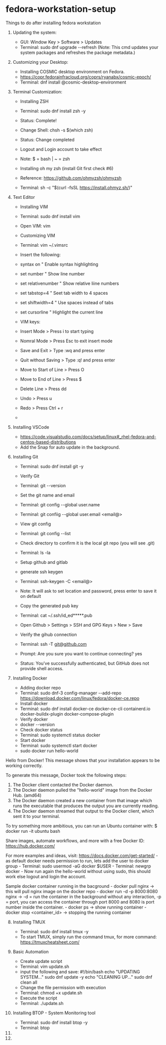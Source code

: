 # fedora-workstation-setup
Things to do after installing fedora workstation

1. Updating the system:
    - GUI: Window Key > Software > Updates
    - Terminal: sudo dnf upgrade --refresh (Note: This cmd updates your system packages and refreshes the package metadata.)
  
2. Customizing your Desktop:
    - Installing COSMIC desktop environment on Fedora.
    - https://copr.fedorainfracloud.org/coprs/ryanabx/cosmic-epoch/
    - Terminal: dnf install @cosmic-desktop-environment

3. Terminal Customization:
    - Installing ZSH
    - Terminal: sudo dnf install zsh -y
    - Status: Complete!
    - Change Shell: chsh -s $(which zsh)
    - Status: Change completed
    - Logout and Login account to take effect
    - Note: $ = bash | ~ = zsh
  
    - Installing oh my zsh (install Git first check #6)
    - Reference: https://github.com/ohmyzsh/ohmyzsh
    - Terminal: sh -c "$(curl -fsSL https://install.ohmyz.sh/)"
  
      
4. Text Editor
    - Installing VIM
    - Terminal: sudo dnf install vim
    - Open VIM: vim
  
    - Customizing VIM
    - Terminal: vim ~/.vimsrc
    - Insert the following:
    - syntax on               " Enable syntax highlighting
    - set number              " Show line number
    - set relativenumber      " Show relative liine numbers
    - set tabstop=4           " Seet tab width to 4 spaces
    - set shiftwidth=4        " Use spaces instead of tabs
    - set cursorline          " Highlight the current line
  
    - VIM keys:
    - Insert Mode > Press i to start typing
    - Nomral Mode > Press Esc to exit insert mode
    - Save and Exit > Type :wq and press enter
    - Quit without Saving > Type :q! and press enter
    - Move to Start of Line > Press O
    - Move to End of Line > Press $
    - Delete Line > Press dd
    - Undo > Press u
    - Redo > Press Ctrl + r
  
    - 
  
5. Installing VSCode
    - https://code.visualstudio.com/docs/setup/linux#_rhel-fedora-and-centos-based-distributions
    - Add the Snap for auto update in the background.
  
6. Installing Git
    - Terminal: sudo dnf install git -y
    - Verify Git
    - Terminal: git --version
    - Set the git name and email
    - Terminal: git config --global user.name <name>
    - Terminal: git confiig --global user.email <email@>
    - View git config
    - Terminal: git config --list
    - Check directory to confirm it is the local git repo (you will see .git)
    - Terminal: ls -la
  
    - Setup github and gitlab
    - generate ssh keygen
    - Terminal: ssh-keygen -C <email@>
    - Note: It will ask to set location and password, press enter to save it on default
    - Copy the generated pub key
    - Terminal: cat ~/.ssh/id_ed*****.pub
    - Open Github > Settings > SSH and GPG Keys > New > Save
    - Verify the gihub connection
    - Terminal: ssh -T git@github.com
    - Prompt: Are you sure you want to continue connecting? yes
    - Status: You've successfully authenticated, but GitHub does not provide shell access.

7. Installing Docker
    - Adding docker repo
    - Terminal: sudo dnf-3 config-manager --add-repo https://download.docker.com/linux/fedora/docker-ce.repo
    - Install docker
    - Terminal: sudo dnf install docker-ce docker-ce-cli containerd.io docker-buildx-plugin docker-compose-plugin
    - Verify docker
    - docker --version
    - Check docker status
    - Terminal: sudo systemctl status docker
    - Start docker
    - Terminal: sudo systemctl start docker
    - sudo docker run hello-world

Hello from Docker!
This message shows that your installation appears to be working correctly.

To generate this message, Docker took the following steps:
 1. The Docker client contacted the Docker daemon.
 2. The Docker daemon pulled the "hello-world" image from the Docker Hub.
    (amd64)
 3. The Docker daemon created a new container from that image which runs the
    executable that produces the output you are currently reading.
 4. The Docker daemon streamed that output to the Docker client, which sent it
    to your terminal.

To try something more ambitious, you can run an Ubuntu container with:
 $ docker run -it ubuntu bash

Share images, automate workflows, and more with a free Docker ID:
 https://hub.docker.com/

For more examples and ideas, visit: https://docs.docker.com/get-started/
     - as default docker needs permission to run, lets add the user to docker group
     - Terminal: sudo usermod -aG docker $USER
     - Terminal: newgrp docker
     - Now run again the hello-world without using sudo, this should work else logout and login the account.

Sample docker container running in the bacground
    - docker pull nginx -> this will pull nginx image on the docker repo
    - docker run -d -p 8000:8080 nginx -> -d = run the container in the background without any interaction, -p = port, you can access the container through port 8000 and 8080 is port number inside the container.
    - docker ps -> show running container
    - docker stop <container_id> -> stopping the running container
    
8. Installing TMUX
    - Terminal: sudo dnf install tmux -y
    - To start TMUX, simply run the command tmux,  for more command: https://tmuxcheatsheet.com/
  
9. Basic Automation
    - Create update script
    - Terminal: vim update.sh
    - input the following and save:
#!/bin/bash
echo "UPDATING SYSTEM..."
sudo dnf update -y
echo "CLEANING UP..."
sudo dnf clean all
    - Change the file permission with execution
    - Terminal: chmod +x update.sh
    - Execute the script
    - Terminal: ./update.sh
      
10. Installing BTOP - System Monitoring tool
    - Terminal: sudo dnf install btop -y
    - Terminal: btop
11.  
12. 
